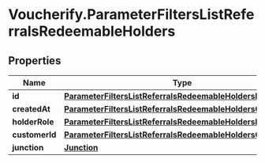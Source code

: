# Voucherify.ParameterFiltersListReferralsRedeemableHolders

## Properties

Name | Type | Description | Notes
------------ | ------------- | ------------- | -------------
**id** | [**ParameterFiltersListReferralsRedeemableHoldersId**](ParameterFiltersListReferralsRedeemableHoldersId.md) |  | [optional] 
**createdAt** | [**ParameterFiltersListReferralsRedeemableHoldersCreatedAt**](ParameterFiltersListReferralsRedeemableHoldersCreatedAt.md) |  | [optional] 
**holderRole** | [**ParameterFiltersListReferralsRedeemableHoldersHolderRole**](ParameterFiltersListReferralsRedeemableHoldersHolderRole.md) |  | [optional] 
**customerId** | [**ParameterFiltersListReferralsRedeemableHoldersCustomerId**](ParameterFiltersListReferralsRedeemableHoldersCustomerId.md) |  | [optional] 
**junction** | [**Junction**](Junction.md) |  | [optional] 


